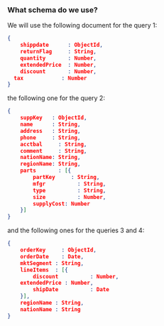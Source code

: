 ### What schema do we use?

We will use the following document for the query 1:
```json
{
	shippdate      : ObjectId,
	returnFlag     : String,
	quantity       : Number,
	extendedPrice  : Number,
	discount       : Number,
  tax            : Number
}
```

the following one for the query 2:
```json
{
	suppKey   : ObjectId,
	name      : String,
	address   : String,
	phone     : String,
	acctbal 	: String,
	comment 	: String,
	nationName: String,
	regionName: String,
	parts 		: [{
		partKey 	: String,
		mfgr 		  : String,
		type		  : String,
		size		  : Number,
		supplyCost: Number
	}]
}
```

and the following ones for the queries 3 and 4:
```json
{
	orderKey	 : ObjectId,
	orderDate	 : Date,
	mktSegment : String,
	lineItems  : [{
		discount		  : Number,
    extendedPrice : Number,
		shipDate		  : Date
	}],
	regionName : String,
	nationName : String
}
```

